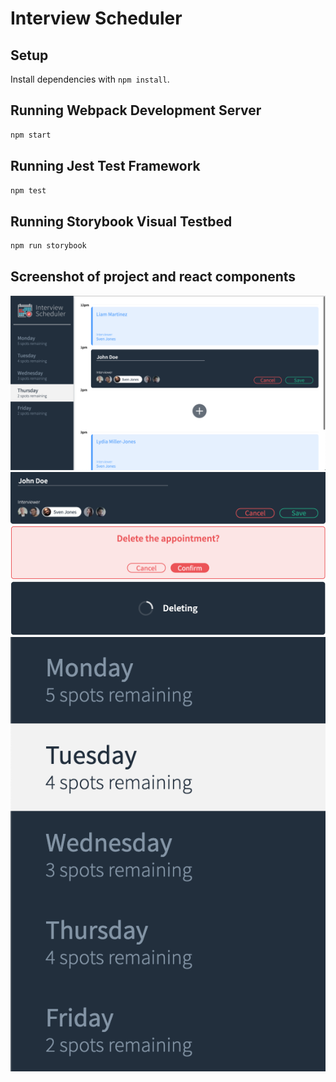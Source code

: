 # Interview Scheduler

## Setup

Install dependencies with `npm install`.

## Running Webpack Development Server

```sh
npm start
```

## Running Jest Test Framework

```sh
npm test
```

## Running Storybook Visual Testbed

```sh
npm run storybook
```
## Screenshot of project and react components
![Screenshot of Project](https://github.com/moolenbeek/scheduler/blob/master/assets/images/schedulerNewAppointment.png)
![Add Appointment Component](https://github.com/moolenbeek/scheduler/blob/master/assets/images/add.png)
![Confirm Component](https://github.com/moolenbeek/scheduler/blob/master/assets/images/confirm.png)
![Delete Component](https://github.com/moolenbeek/scheduler/blob/master/assets/images/deleting.png)
![Day List Component](https://github.com/moolenbeek/scheduler/blob/master/assets/images/days.png)
